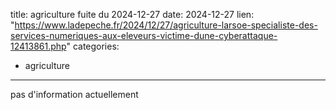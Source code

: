  
title: agriculture fuite du 2024-12-27
date: 2024-12-27
lien: "https://www.ladepeche.fr/2024/12/27/agriculture-larsoe-specialiste-des-services-numeriques-aux-eleveurs-victime-dune-cyberattaque-12413861.php"
categories:
  - agriculture
---

pas d'information actuellement

